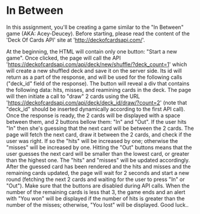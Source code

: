 # In Between
In this assignment, you'll be creating a game similar to the "In Between" game (AKA: Acey-Deucey). Before starting, please read the content of the 'Deck Of Cards API' site at 'http://deckofcardsapi.com/'.

At the beginning, the HTML will contain only one button: "Start a new game". Once clicked, the page will call the API 'https://deckofcardsapi.com/api/deck/new/shuffle/?deck_count=1' which will create a new shuffled deck and save it on the server side. Its id will return as a part of the response, and will be used for the following calls ("deck_id" field of the response).
The button will reveal a div that contains the following data: hits, misses, and reamining cards in the deck.
The page will then initiate a call to "draw" 2 cards using the URL 'https://deckofcardsapi.com/api/deck/deck_id/draw/?count=2' (note that "deck_id" should be inserted dynamically according to the first API call). Once the response is ready, the 2 cards will be displayed with a space between them, and 2 buttons bellow them: "In" and "Out". If the user hits "In" then she's guessing that the next card will be between the 2 cards. The page will fetch the next card, draw it between the 2 cards, and check if the user was right. If so the "hits" will be increased by one; otherwise the "misses" will be increased by one.
Hitting the "Out" buttons means that the user guesses the next card will be smaller than the lowest card, or greater than the highest one. The "hits" and "misses" will be updated accordingly.
After the guessed card has been rendered and the hits and misses and the remaining cards updated, the page will wait for 2 seconds and start a new round (fetching the next 2 cards and waiting for the user to press "In" or "Out").
Make sure that the buttons are disabled during API calls. When the number of the remaining cards is less that 3, the game ends and an alert with "You won" will be displayed if the number of hits is greater than the number of the misses; otherwise, "You lost" will be displayed.
Good luck..